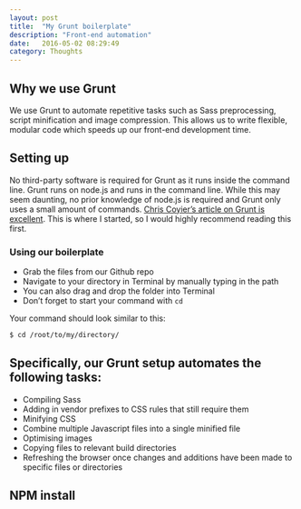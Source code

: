 ```yaml
---
layout: post
title:  "My Grunt boilerplate"
description: "Front-end automation"
date:   2016-05-02 08:29:49
category: Thoughts
---
```


## Why we use Grunt

We use Grunt to automate repetitive tasks such as Sass preprocessing, script minification and image compression. This allows us to write flexible, modular code which speeds up our front-end development time.

## Setting up

No third-party software is required for Grunt as it runs inside the command line. Grunt runs on node.js and runs in the command line. While this may seem daunting, no prior knowledge of node.js is required and Grunt only uses a small amount of commands. [Chris Coyier’s article on Grunt is excellent](https://24ways.org/2013/grunt-is-not-weird-and-hard/). This is where I started, so I would highly recommend reading this first. 

### Using our boilerplate

- Grab the files from our Github repo
- Navigate to your directory in Terminal by manually typing in the path
- You can also drag and drop the folder into Terminal
- Don’t forget to start your command with `cd`

Your command should look  similar to this:

```bash
$ cd /root/to/my/directory/
```

## Specifically, our Grunt setup automates the following tasks:

- Compiling Sass
- Adding in vendor prefixes to CSS rules that still require them
- Minifying CSS
- Combine multiple Javascript files into a single minified file
- Optimising images
- Copying files to relevant build directories
- Refreshing the browser once changes and additions have been made to specific files or directories

## NPM install